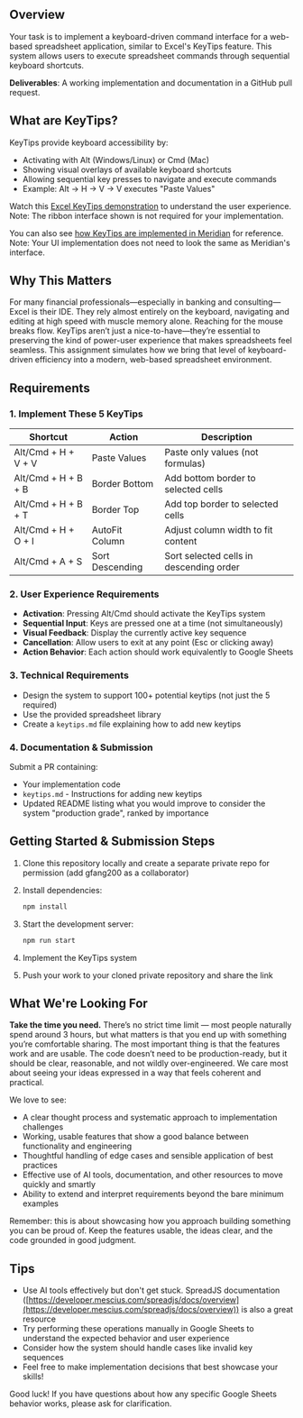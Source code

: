 ## Overview

Your task is to implement a keyboard-driven command interface for a web-based spreadsheet application, similar to Excel's KeyTips feature. This system allows users to execute spreadsheet commands through sequential keyboard shortcuts.

**Deliverables**: A working implementation and documentation in a GitHub pull request.

## What are KeyTips?

KeyTips provide keyboard accessibility by:

* Activating with Alt (Windows/Linux) or Cmd (Mac)
* Showing visual overlays of available keyboard shortcuts
* Allowing sequential key presses to navigate and execute commands
* Example: Alt → H → V → V executes "Paste Values"

Watch this [Excel KeyTips demonstration](https://www.youtube.com/watch?v=emU9KcZKw9k) to understand the user experience. Note: The ribbon interface shown is not required for your implementation.

You can also see [how KeyTips are implemented in Meridian](https://drive.google.com/file/d/1-GANv2HjCTGD7TGFt6htRV2emEpIIZDn/view?usp=sharing) for reference. Note: Your UI implementation does not need to look the same as Meridian's interface.

## Why This Matters

For many financial professionals—especially in banking and consulting—Excel is their IDE. They rely almost entirely on the keyboard, navigating and editing at high speed with muscle memory alone. Reaching for the mouse breaks flow. KeyTips aren’t just a nice-to-have—they’re essential to preserving the kind of power-user experience that makes spreadsheets feel seamless. This assignment simulates how we bring that level of keyboard-driven efficiency into a modern, web-based spreadsheet environment.

## Requirements

### 1. Implement These 5 KeyTips

| Shortcut            | Action          | Description                             |
| ------------------- | --------------- | --------------------------------------- |
| Alt/Cmd + H + V + V | Paste Values    | Paste only values (not formulas)        |
| Alt/Cmd + H + B + B | Border Bottom   | Add bottom border to selected cells     |
| Alt/Cmd + H + B + T | Border Top      | Add top border to selected cells        |
| Alt/Cmd + H + O + I | AutoFit Column  | Adjust column width to fit content      |
| Alt/Cmd + A + S     | Sort Descending | Sort selected cells in descending order |

### 2. User Experience Requirements

* **Activation**: Pressing Alt/Cmd should activate the KeyTips system
* **Sequential Input**: Keys are pressed one at a time (not simultaneously)
* **Visual Feedback**: Display the currently active key sequence
* **Cancellation**: Allow users to exit at any point (Esc or clicking away)
* **Action Behavior**: Each action should work equivalently to Google Sheets

### 3. Technical Requirements

* Design the system to support 100+ potential keytips (not just the 5 required)
* Use the provided spreadsheet library
* Create a `keytips.md` file explaining how to add new keytips

### 4. Documentation & Submission

Submit a PR containing:

* Your implementation code
* `keytips.md` - Instructions for adding new keytips
* Updated README listing what you would improve to consider the system "production grade", ranked by importance

## Getting Started & Submission Steps

1. Clone this repository locally and create a separate private repo for permission (add gfang200 as a collaborator)
2. Install dependencies:

   ```bash
   npm install
   ```
3. Start the development server:

   ```bash
   npm run start
   ```
4. Implement the KeyTips system
5. Push your work to your cloned private repository and share the link

## What We're Looking For

**Take the time you need.** There’s no strict time limit — most people naturally spend around 3 hours, but what matters is that you end up with something you’re comfortable sharing. The most important thing is that the features work and are usable. The code doesn’t need to be production-ready, but it should be clear, reasonable, and not wildly over-engineered. We care most about seeing your ideas expressed in a way that feels coherent and practical.

We love to see:

* A clear thought process and systematic approach to implementation challenges
* Working, usable features that show a good balance between functionality and engineering
* Thoughtful handling of edge cases and sensible application of best practices
* Effective use of AI tools, documentation, and other resources to move quickly and smartly
* Ability to extend and interpret requirements beyond the bare minimum examples

Remember: this is about showcasing how you approach building something you can be proud of. Keep the features usable, the ideas clear, and the code grounded in good judgment.

## Tips

* Use AI tools effectively but don't get stuck. SpreadJS documentation ([https://developer.mescius.com/spreadjs/docs/overview](https://developer.mescius.com/spreadjs/docs/overview)) is also a great resource
* Try performing these operations manually in Google Sheets to understand the expected behavior and user experience
* Consider how the system should handle cases like invalid key sequences
* Feel free to make implementation decisions that best showcase your skills!

Good luck! If you have questions about how any specific Google Sheets behavior works, please ask for clarification.
